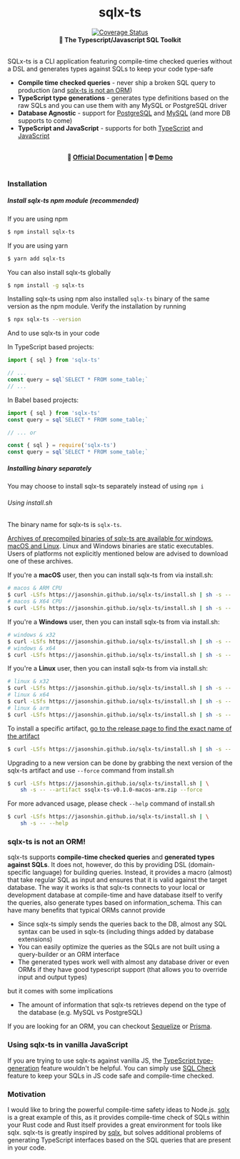 <h1 align="center">sqlx-ts</h1>

<div align="center">
    <a href='https://coveralls.io/github/JasonShin/sqlx-ts?branch=main'><img src='https://coveralls.io/repos/github/JasonShin/sqlx-ts/badge.svg?branch=main' alt='Coverage Status' /></a>
</div>

<div align="center">
 <strong>
   🧰 The Typescript/Javascript SQL Toolkit
 </strong>
</div>

<br />

SQLx-ts is a CLI application featuring compile-time checked queries without a DSL and generates types against SQLs to keep your code type-safe

- **Compile time checked queries** - never ship a broken SQL query to production (and [sqlx-ts is not an ORM](https://github.com/JasonShin/sqlx-ts#sqlx-ts-is-not-an-orm))
- **TypeScript type generations** - generates type definitions based on the raw SQLs and you can use them with any MySQL or PostgreSQL driver
- **Database Agnostic** - support for [PostgreSQL](http://postgresql.org/) and [MySQL](https://www.mysql.com/) (and more DB supports to come)
- **TypeScript and JavaScript** - supports for both [TypeScript](https://jasonshin.github.io/sqlx-ts/reference-guide/4.typescript-types-generation.html) and [JavaScript](https://github.com/JasonShin/sqlx-ts#using-sqlx-ts-in-vanilla-javascript)

<br>
<div align="center">
    <strong>
    📔 <a href="https://jasonshin.github.io/sqlx-ts/">Official Documentation</a>
    </strong>
    <strong> | </strong>
    <strong>
        🤓 <a href="https://github.com/JasonShin/sqlx-ts-demo">Demo</a>
    </strong>
</div>
<br>

### Installation

##### Install sqlx-ts npm module (recommended)

If you are using npm
```bash
$ npm install sqlx-ts
```

If you are using yarn
```bash
$ yarn add sqlx-ts
```

You can also install sqlx-ts globally
```bash
$ npm install -g sqlx-ts
```

Installing sqlx-ts using npm also installed `sqlx-ts` binary of the same version as the npm module.
Verify the installation by running

```bash
$ npx sqlx-ts --version
```

And to use sqlx-ts in your code

In TypeScript based projects:

```typescript
import { sql } from 'sqlx-ts'

// ...
const query = sql`SELECT * FROM some_table;`
// ...
```


In Babel based projects:

```javascript
import { sql } from 'sqlx-ts'
const query = sql`SELECT * FROM some_table;`

// ... or

const { sql } = require('sqlx-ts')
const query = sql`SELECT * FROM some_table;`
```

##### Installing binary separately

You may choose to install sqlx-ts separately instead of using `npm i`

###### Using install.sh

The binary name for sqlx-ts is `sqlx-ts`.

[Archives of precompiled binaries of sqlx-ts are available for windows, macOS and Linux](https://github.com/JasonShin/sqlx-ts/releases). Linux and Windows binaries are static executables. Users of platforms not explicitly mentioned below are advised to download one of these archives.

If you're a **macOS** user, then you can install sqlx-ts from via install.sh:

```bash
# macos & ARM CPU
$ curl -LSfs https://jasonshin.github.io/sqlx-ts/install.sh | sh -s -- --os darwin --cpu arm64
# macos & X64 CPU
$ curl -LSfs https://jasonshin.github.io/sqlx-ts/install.sh | sh -s -- --os darwin --cpu x64
```

If you're a **Windows** user, then you can install sqlx-ts from via install.sh:

```bash
# windows & x32
$ curl -LSfs https://jasonshin.github.io/sqlx-ts/install.sh | sh -s -- --os win32 --cpu x32
# windows & x64
$ curl -LSfs https://jasonshin.github.io/sqlx-ts/install.sh | sh -s -- --os win32 --cpu x32
```

If you're a **Linux** user, then you can install sqlx-ts from via install.sh:

```bash
# linux & x32
$ curl -LSfs https://jasonshin.github.io/sqlx-ts/install.sh | sh -s -- --os linux --cpu x32
# linux & x64
$ curl -LSfs https://jasonshin.github.io/sqlx-ts/install.sh | sh -s -- --os linux --cpu x64
# linux & arm
$ curl -LSfs https://jasonshin.github.io/sqlx-ts/install.sh | sh -s -- --os linux --cpu arm64
```

To install a specific artifact, [go to the release page to find the exact name of the artifact](https://github.com/JasonShin/sqlx-ts/releases)

```bash
$ curl -LSfs https://jasonshin.github.io/sqlx-ts/install.sh | sh -s -- --artifact sqlx-ts-v0.1.0-macos-arm.zip
```

Upgrading to a new version can be done by grabbing the next version of the sqlx-ts artifact and use `--force` command from install.sh

```bash
$ curl -LSfs https://jasonshin.github.io/sqlx-ts/install.sh | \
    sh -s -- --artifact ssqlx-ts-v0.1.0-macos-arm.zip --force
```

For more advanced usage, please check `--help` command of install.sh

```bash
$ curl -LSfs https://jasonshin.github.io/sqlx-ts/install.sh | \
    sh -s -- --help
```

### sqlx-ts is not an ORM!

sqlx-ts supports **compile-time checked queries** and **generated types against SQLs**. It does not, however, do this by providing DSL (domain-specific language) for building queries. Instead, it provides a macro (almost) that take regular SQL as input and ensures that it is valid against the target database. The way it works is that sqlx-ts connects to your local or development database at compile-time and have database itself to verify the queries, also generate types based on information_schema. This can have many benefits that typical ORMs cannot provide
- Since sqlx-ts simply sends the queries back to the DB, almost any SQL syntax can be used in sqlx-ts (including things added by database extensions)
- You can easily optimize the queries as the SQLs are not built using a query-builder or an ORM interface
- The generated types work well with almost any database driver or even ORMs if they have good typescript support (that allows you to override input and output types)

but it comes with some implications
- The amount of information that sqlx-ts retrieves depend on the type of the database (e.g. MySQL vs PostgreSQL)

If you are looking for an ORM, you can checkout [Sequelize](https://sequelize.org/) or [Prisma](https://www.prisma.io/).

### Using sqlx-ts in vanilla JavaScript

If you are trying to use sqlx-ts against vanilla JS, the [TypeScript type-generation](https://jasonshin.github.io/sqlx-ts/reference-guide/4.typescript-types-generation.html) feature wouldn't be helpful. You can simply use [SQL Check](https://jasonshin.github.io/sqlx-ts/reference-guide/1.sql-check.html) feature to keep your SQLs in JS code safe and compile-time checked.

### Motivation

I would like to bring the powerful compile-time safety ideas to Node.js. [sqlx](https://github.com/launchbadge/sqlx) is a great example of this, as it provides compile-time check of SQLs within your Rust code and Rust itself provides a great environment for tools like sqlx. sqlx-ts is greatly inspired by [sqlx](https://github.com/launchbadge/sqlx), but solves additional problems of generating TypeScript interfaces based on the SQL queries that are present in your code.
